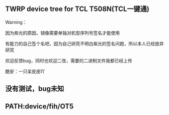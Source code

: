 ## TWRP device tree for TCL T508N(TCL一键通)
Warning：

因为紫光的原因，镜像需要单独对机型序列号签名才能使用


有能力的自己签个名吧，因为自己研究不明白紫光的签名问题，所以本人已经放弃研究


欢迎反馈bug，同时也欢迎二改，需要的二进制文件我都已经上传


酷安：一只呆皮皮吖


## 没有测试，bug未知


## PATH:device/fih/OT5
